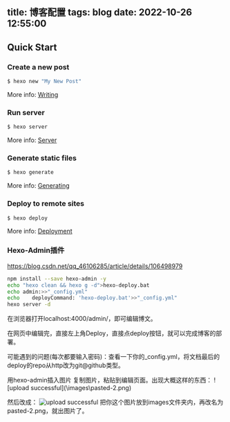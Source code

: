 title: 博客配置
tags: blog
date: 2022-10-26 12:55:00
---
## Quick Start

### Create a new post

``` bash
$ hexo new "My New Post"
```

More info: [Writing](https://hexo.io/docs/writing.html)

### Run server

``` bash
$ hexo server
```

More info: [Server](https://hexo.io/docs/server.html)

### Generate static files

``` bash
$ hexo generate
```

More info: [Generating](https://hexo.io/docs/generating.html)

### Deploy to remote sites

``` bash
$ hexo deploy
```

More info: [Deployment](https://hexo.io/docs/one-command-deployment.html)

### Hexo-Admin插件
https://blog.csdn.net/qq_46106285/article/details/106498979
```bash
npm install --save hexo-admin -y
echo "hexo clean && hexo g -d">hexo-deploy.bat
echo admin:>>"_config.yml"
echo 	deployCommand: 'hexo-deploy.bat'>>"_config.yml"
hexo server -d
```
在浏览器打开localhost:4000/admin/，即可编辑博文。

在网页中编辑完，直接左上角Deploy，直接点deploy按钮，就可以完成博客的部署。

可能遇到的问题(每次都要输入密码)：查看一下你的_config.yml，将文档最后的deploy的repo从http改为git@github类型。

用hexo-admin插入图片
复制图片，粘贴到编辑页面。出现大概这样的东西：
![upload successful](\\images\pasted-2.png\)

然后改成：
![upload successful](/images/pasted-2.png)
把你这个图片放到images文件夹内，再改名为pasted-2.png，就出图片了。
